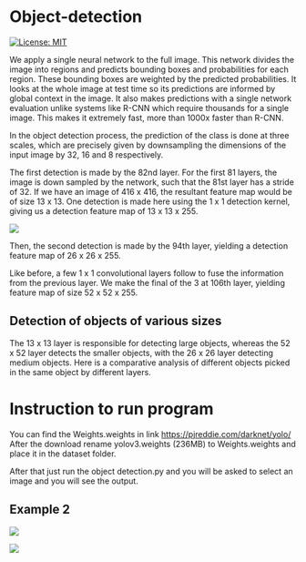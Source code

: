 # Object-detection

[![License: MIT](https://img.shields.io/badge/License-MIT-yellow.svg)](https://github.com/sivaabhishek/Object-detection/blob/master/LICENSE)


We apply a single neural network to the full image. This network divides the image into regions and predicts bounding boxes and probabilities for each region. These bounding boxes are weighted by the predicted probabilities. It looks at the whole image at test time so its predictions are informed by global context in the image. It also makes predictions with a single network evaluation unlike systems like R-CNN which require thousands for a single image. This makes it extremely fast, more than 1000x faster than R-CNN.


In the object detection process, the prediction of the class is done at three scales, which are precisely given by downsampling the dimensions of the input image by 32, 16 and 8 respectively.

The first detection is made by the 82nd layer. For the first 81 layers, the image is down sampled by the network, such that the 81st layer has a stride of 32. If we have an image of 416 x 416, the resultant feature map would be of size 13 x 13.
One detection is made here using the 1 x 1 detection kernel, giving us a detection feature map of 13 x 13 x 255.

![](https://i.ibb.co/GTfnWmB/dog.jpg)

Then, the second detection is made by the 94th layer, yielding a detection feature map of 26 x 26 x 255.

Like before, a few 1 x 1 convolutional layers follow to fuse the information from the previous layer. We make the final of the 3 at 106th layer, yielding feature map of size 52 x 52 x 255.

## Detection of objects of various sizes

The 13 x 13 layer is responsible for detecting large objects, whereas the 52 x 52 layer detects the smaller objects, with the 26 x 26 layer detecting medium objects. Here is a comparative analysis of different objects picked in the same object by different layers.

# Instruction to run program

You can find the Weights.weights in link  https://pjreddie.com/darknet/yolo/
After the download rename yolov3.weights (236MB) to Weights.weights and place it in the dataset folder.

After that just run the object detection.py and you will be asked to select an image and you will see the output.

## Example 2

![](https://i.ibb.co/b7b4NHG/bc.jpg)

![](https://i.ibb.co/YBz286h/opc.jpg)
